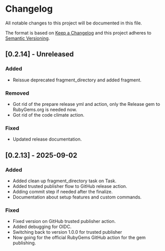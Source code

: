 # Changelog

All notable changes to this project will be documented in this file.

The format is based on [Keep a Changelog](http://keepachangelog.com/)
and this project adheres to [Semantic Versioning](http://semver.org/).

## [0.2.14] - Unreleased

### Added

- Reissue deprecated fragment_directory and added fragment.

### Removed

- Got rid of the prepare release yml and action, only the Release gem to RubyGems.org is needed now.
- Got rid of the code climate action.

### Fixed

- Updated release documentation.

## [0.2.13] - 2025-09-02

### Added

- Added clean up fragment_directory task on Task.
- Added trusted publisher flow to GitHub release action.
- Adding commit step if needed after the finalize.
- Documentation about setup features and custom commands.

### Fixed

- Fixed version on GitHub trusted publisher action.
- Added debugging for OIDC.
- Switching back to version 1.0.0 for trusted publisher
- Now going for the official RubyGems GitHub action for the gem publishing.
